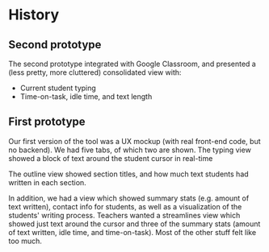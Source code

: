 History
=======

Second prototype
-------

The second prototype integrated with Google Classroom, and presented a
(less pretty, more cluttered) consolidated view with:

* Current student typing
* Time-on-task, idle time, and text length

First prototype
-------

Our first version of the tool was a UX mockup (with real front-end
code, but no backend). We had five tabs, of which two are shown. The
typing view showed a block of text around the student cursor in
real-time

The outline view showed section titles, and how much text students had
written in each section. 

In addition, we had a view which showed summary stats (e.g. amount of
text written), contact info for students, as well as a visualization
of the students' writing process. Teachers wanted a streamlines view
which showed just text around the cursor and three of the summary
stats (amount of text written, idle time, and time-on-task). Most of
the other stuff felt like too much.
